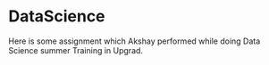 # DataScience
Here is some assignment which Akshay performed while doing Data Science summer Training in Upgrad.
